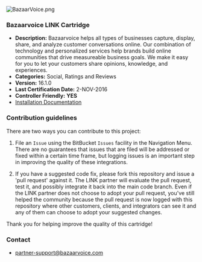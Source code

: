 ![BazaarVoice.png](https://bitbucket.org/repo/kkqEEe/images/407219294-BazaarVoice.png)
### Bazaarvoice LINK Cartridge ###

* **Description:** Bazaarvoice helps all types of businesses capture, display, share, and analyze customer conversations online. Our combination of technology and personalized services help brands build online communities that drive measureable business goals.  We make it easy for you to let your customers share opinions, knowledge, and experiences.
* **Categories:** Social, Ratings and Reviews
* **Version:** 16.1.0
* **Last Certification Date:** 2-NOV-2016
* **Controller Friendly:** **YES**
* [Installation Documentation](https://bitbucket.org/demandware/link_bazaarvoice/src/db0712bd071a956aa837bd0b6a0c65544dfdc5be/documentation/?at=master)

### Contribution guidelines ###
There are two ways you can contribute to this project:

1. File an `Issue` using the BitBucket `Issues` facility in the Navigation Menu.  There are no guarantees that issues that are filed will be addressed or fixed within a certain time frame, but logging issues is an important step in improving the quality of these integrations.

2. If you have a suggested code fix, please fork this repository and issue a 'pull request' against it.  The LINK partner will evaluate the pull request, test it, and possibly integrate it back into the main code branch.  Even if the LINK partner does not choose to adopt your pull request, you've still helped the community because the pull request is now logged with this repository where other customers, clients, and integrators can see it and any of them can choose to adopt your suggested changes.

Thank you for helping improve the quality of this cartridge!

### Contact ###

* <partner-support@bazaarvoice.com>